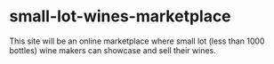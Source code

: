 small-lot-wines-marketplace
===========================

This site will be an online marketplace where small lot (less than 1000 bottles) wine makers can showcase and sell their wines.
